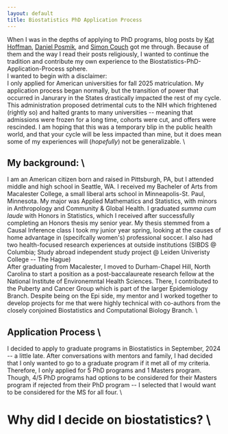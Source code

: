 ```yaml
---
layout: default
title: Biostatistics PhD Application Process
---
```


When I was in the depths of applying to PhD programs, blog posts by [Kat Hoffman](https://www.khstats.com/blog/phd-apps/), [Daniel Posmik](https://posmikdc.github.io/), and [Simon Couch](https://www.simonpcouch.com/blog/2021-03-15-apply-to-stats-grad-school/) got me through. Because of them and the way I read their posts religiously, I wanted to continue the tradition and contribute my own experience to the Biostatistics-PhD-Application-Process sphere.
\
I wanted to begin with a disclaimer: \
I only applied for American universities for fall 2025 matriculation. My application process began normally, but the transition of power that occurred in Janurary in the States drastically impacted the rest of my cycle. 
This administration proposed detrimental cuts to the NIH which frightened (rightly so) and halted grants to many universities -- meaning that admissions were frozen for a long time, cohorts were cut, and offers were rescinded. 
I am hoping that this was a temporary blip in the public health world, and that your cycle will be less impacted than mine, but it does mean some of my experiences will (_hopefully_) not be generalizable. 
\

## My background: \
I am an American citizen born and raised in Pittsburgh, PA, but I attended middle and high school in Seattle, WA. I received my Bacheler of Arts from Macalester College, a small liberal arts school in Minneapolis-St. Paul, Minnesota. 
My major was Applied Mathematics and Statistics, with minors in Anthropology and Community & Global Health. I graduated _summa cum laude_ with Honors in Statistics, which I received after successfully completing an Honors thesis my senior year.
My thesis stemmed from a Causal Inference class I took my junior year spring, looking at the causes of home advantage in (specifcally women's) professional soccer. I also had two health-focused research experiences at outside institutions (SIBDS @ Columbia; Study abroad independent study project @ Leiden Univeristy College -- The Hague)
\
After graduating from Macalester, I moved to Durham-Chapel Hill, North Carolina to start a position as a post-baccalaureate research fellow at the National Institute of Environemntal Health Sciences. There, I contributed to the Puberty and Cancer Group which is part of the larger Epidemiology Branch. 
Despite being on the Epi side, my mentor and I worked together to develop projects for me that were highly technical with co-authors from the closely conjoined Biostatistics and Computational Biology Branch. 
\
## Application Process \
I decided to apply to graduate programs in Biostatistics in September, 2024 -- a little late. After conversations with mentors and family, I had decided that I only wanted to go to a graduate program if it met all of my criteria. Therefore, I only 
applied for 5 PhD programs and 1 Masters program. Though, 4/5 PhD programs had options to be considered for their Masters program if rejected from their PhD program -- I selected that I would want to be considered for the MS for all four. \
 
# Why did I decide on biostatistics? \


